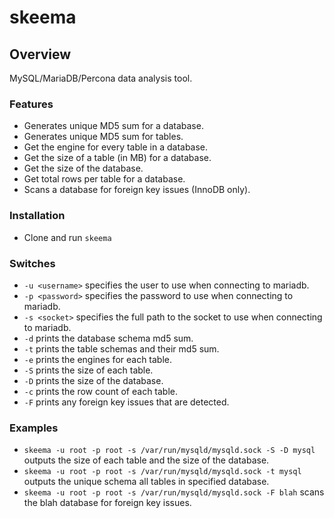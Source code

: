 # skeema

## Overview
MySQL/MariaDB/Percona data analysis tool.

### Features
* Generates unique MD5 sum for a database.
* Generates unique MD5 sum for tables.
* Get the engine for every table in a database.
* Get the size of a table (in MB) for a database.
* Get the size of the database.
* Get total rows per table for a database.
* Scans a database for foreign key issues (InnoDB only).

### Installation
* Clone and run `skeema`

### Switches
* `-u <username>` specifies the user to use when connecting to mariadb.
* `-p <password>` specifies the password to use when connecting to mariadb.
* `-s <socket>` specifies the full path to the socket to use when connecting to mariadb.
* `-d` prints the database schema md5 sum.
* `-t` prints the table schemas and their md5 sum.
* `-e` prints the engines for each table.
* `-S` prints the size of each table.
* `-D` prints the size of the database.
* `-c` prints the row count of each table.
* `-F` prints any foreign key issues that are detected.

### Examples
* `skeema -u root -p root -s /var/run/mysqld/mysqld.sock -S -D mysql` outputs the size of each table and the size of the database.
* `skeema -u root -p root -s /var/run/mysqld/mysqld.sock -t mysql` outputs the unique schema all tables in specified database.
* `skeema -u root -p root -s /var/run/mysqld/mysqld.sock -F blah` scans the blah database for foreign key issues.
